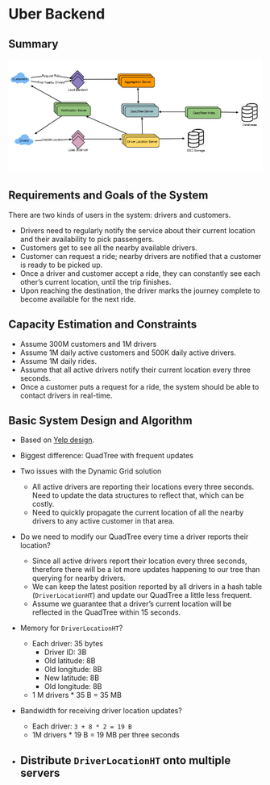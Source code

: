 # Uber Backend

## Summary
![overview](../img/uber-backend-overview.png)

## Requirements and Goals of the System
There are two kinds of users in the system: drivers and customers.
- Drivers need to regularly notify the service about their current location and their availability to pick passengers.
- Customers get to see all the nearby available drivers.
- Customer can request a ride; nearby drivers are notified that a customer is ready to be picked up.
- Once a driver and customer accept a ride, they can constantly see each other’s current location, until the trip finishes.
- Upon reaching the destination, the driver marks the journey complete to become available for the next ride.

## Capacity Estimation and Constraints
- Assume 300M customers and 1M drivers
- Assume 1M daily active customers and 500K daily active drivers.
- Assume 1M daily rides.
- Assume that all active drivers notify their current location every three seconds.
- Once a customer puts a request for a ride, the system should be able to contact drivers in real-time.

## Basic System Design and Algorithm
- Based on [Yelp design](yelp.md).
- Biggest difference: QuadTree with frequent updates
- Two issues with the Dynamic Grid solution
  - All active drivers are reporting their locations every three seconds. Need to update the data structures to reflect that, which can be costly.
  - Need to quickly propagate the current location of all the nearby drivers to any active customer in that area.

- Do we need to modify our QuadTree every time a driver reports their location?
  - Since all active drivers report their location every three seconds, therefore there will be a lot more updates happening to our tree than querying for nearby drivers.
  - We can keep the latest position reported by all drivers in a hash table (`DriverLocationHT`) and update our QuadTree a little less frequent.
  - Assume we guarantee that a driver’s current location will be reflected in the QuadTree within 15 seconds.

- Memory for `DriverLocationHT`?
  - Each driver: 35 bytes
    - Driver ID: 3B
    - Old latitude: 8B
    - Old longitude: 8B
    - New latitude: 8B
    - Old longitude: 8B
  - 1 M drivers * 35 B = 35 MB

- Bandwidth for receiving driver location updates?
  - Each driver: `3 + 8 * 2 = 19 B`
  - 1M drivers * 19 B = 19 MB per three seconds

- Distribute `DriverLocationHT` onto multiple servers
  - 











